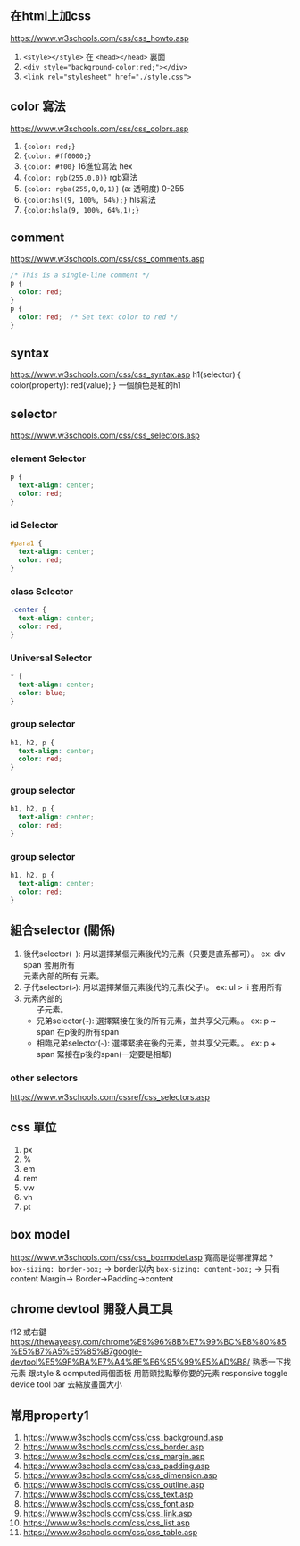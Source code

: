 ## 在html上加css
https://www.w3schools.com/css/css_howto.asp
1. `<style></style>` 在 `<head></head>` 裏面
2. `<div style="background-color:red;"></div>`
3. `<link rel="stylesheet" href="./style.css">`

## color 寫法
https://www.w3schools.com/css/css_colors.asp
1. `{color: red;}`
2. `{color: #ff0000;}`
3. `{color: #f00}` 16進位寫法 hex
4. `{color: rgb(255,0,0)}` rgb寫法
5. `{color: rgba(255,0,0,1)}` (a: 透明度) 0-255  
6. `{color:hsl(9, 100%, 64%);}` hls寫法
7. `{color:hsla(9, 100%, 64%,1);}`

## comment
https://www.w3schools.com/css/css_comments.asp

```css
/* This is a single-line comment */
p {
  color: red;
}
p {
  color: red;  /* Set text color to red */
}
```

## syntax
https://www.w3schools.com/css/css_syntax.asp
h1(selector) {
  color(property): red(value);
}
一個顏色是紅的h1

## selector
https://www.w3schools.com/css/css_selectors.asp

### element Selector

```css
p {
  text-align: center;
  color: red;
}
```

### id Selector

```css
#para1 {
  text-align: center;
  color: red;
}
```

### class Selector

```css
.center {
  text-align: center;
  color: red;
}
```

### Universal Selector

```css
* {
  text-align: center;
  color: blue;
}
```

### group selector

```css
h1, h2, p {
  text-align: center;
  color: red;
}
```

### group selector

```css
h1, h2, p {
  text-align: center;
  color: red;
}
```

### group selector

```css
h1, h2, p {
  text-align: center;
  color: red;
}
```

## 組合selector (關係)
1. 後代selector(` `): 用以選擇某個元素後代的元素（只要是直系都可）。 ex: div span 套用所有  <div> 元素內部的所有 <span> 元素。
2. 子代selector(`>`): 用以選擇某個元素後代的元素(父子)。 ex: ul > li 套用所有 <li> 元素內部的 <ul> 子元素。
3. 兄弟selector(`~`): 選擇緊接在後的所有元素，並共享父元素。。 ex: p ~ span 在p後的所有span
4. 相臨兄弟selector(`~`): 選擇緊接在後的元素，並共享父元素。。 ex: p + span 緊接在p後的span(一定要是相鄰)


### other selectors
https://www.w3schools.com/cssref/css_selectors.asp

## css 單位
1. px
2. %
3. em
4. rem
5. vw
6. vh
7. pt


## box model
https://www.w3schools.com/css/css_boxmodel.asp
寬高是從哪裡算起？
`box-sizing: border-box;` -> border以內
`box-sizing: content-box;` -> 只有content
Margin-> Border->Padding->content


## chrome devtool 開發人員工具
f12 或右鍵
https://thewayeasy.com/chrome%E9%96%8B%E7%99%BC%E8%80%85%E5%B7%A5%E5%85%B7google-devtool%E5%9F%BA%E7%A4%8E%E6%95%99%E5%AD%B8/
熟悉一下找元素 跟style & computed兩個面板
用箭頭找點擊你要的元素
responsive toggle device tool bar 去縮放畫面大小

## 常用property1
1. https://www.w3schools.com/css/css_background.asp
2. https://www.w3schools.com/css/css_border.asp
3. https://www.w3schools.com/css/css_margin.asp
4. https://www.w3schools.com/css/css_padding.asp
5. https://www.w3schools.com/css/css_dimension.asp
6. https://www.w3schools.com/css/css_outline.asp
7. https://www.w3schools.com/css/css_text.asp
8. https://www.w3schools.com/css/css_font.asp
9. https://www.w3schools.com/css/css_link.asp
10. https://www.w3schools.com/css/css_list.asp
11. https://www.w3schools.com/css/css_table.asp